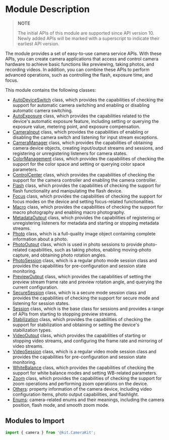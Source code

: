 # Module Description
<!--Kit: Camera Kit-->
<!--Subsystem: Multimedia-->
<!--Owner: @qano-->
<!--Designer: @leo_ysl-->
<!--Tester: @xchaosioda-->
<!--Adviser: @w_Machine_cc-->

> **NOTE**
>
> The initial APIs of this module are supported since API version 10. Newly added APIs will be marked with a superscript to indicate their earliest API version.

The module provides a set of easy-to-use camera service APIs. With these APIs, you can create camera applications that access and control camera hardware to achieve basic functions like previewing, taking photos, and recording videos. In addition, you can combine these APIs to perform advanced operations, such as controlling the flash, exposure time, and focus.

This module contains the following classes:

- [AutoDeviceSwitch](arkts-apis-camera-AutoDeviceSwitch.md) class, which provides the capabilities of checking the support for automatic camera switching and enabling or disabling automatic camera switching.
- [AutoExposure](arkts-apis-camera-AutoExposure.md) class, which provides the capabilities related to the device's automatic exposure feature, including setting or querying the exposure value, metering point, and exposure compensation.
- [CameraInput](arkts-apis-camera-CameraInput.md) class, which provides the capabilities of enabling or disabling the camera switch and listening for input stream exceptions.
- [CameraManager](arkts-apis-camera-CameraManager.md) class, which provides the capabilities of obtaining camera device objects, creating input/output streams and sessions, and registering or unregistering listeners for camera states.
- [ColorManagement](arkts-apis-camera-ColorManagement.md) class, which provides the capabilities of checking the support for the color space and setting or querying color space parameters.
- [ControlCenter](arkts-apis-camera-ControlCenter.md) class, which provides the capabilities of checking the support for the camera controller and enabling the camera controller.
- [Flash](arkts-apis-camera-Flash.md) class, which provides the capabilities of checking the support for flash functionality and manipulating the flash device.
- [Focus](arkts-apis-camera-Focus.md) class, which provides the capabilities of checking the support for focus modes on the device and setting focus-related functionalities.
- [Macro](arkts-apis-camera-Macro.md) class, which provides the capabilities of checking the support for macro photography and enabling macro photography.
- [MetadataOutput](arkts-apis-camera-MetadataOutput.md) class, which provides the capabilities of registering or unregistering listeners for metadata and starting or stopping metadata streams.
- [Photo](arkts-apis-camera-Photo.md) class, which is a full-quality image object containing complete information about a photo.
- [PhotoOutput](arkts-apis-camera-PhotoOutput.md) class, which is used in photo sessions to provide photo-related capabilities, such as taking photos, enabling moving-photo capture, and obtaining photo rotation angles.
- [PhotoSession](arkts-apis-camera-PhotoSession.md) class, which is a regular photo mode session class and provides the capabilities for pre-configuration and session state monitoring.
- [PreviewOutput](arkts-apis-camera-PreviewOutput.md) class, which provides the capabilities of setting the preview stream frame rate and preview rotation angle, and querying the current configuration.
- [SecureSession](arkts-apis-camera-SecureSession.md) class, which is a secure mode session class and provides the capabilities of checking the support for secure mode and listening for session states.
- [Session](arkts-apis-camera-Session.md) class, which is the base class for sessions and provides a range of APIs from starting to stopping preview streams.
- [Stabilization](arkts-apis-camera-Stabilization.md) class, which provides the capabilities of checking the support for stabilization and obtaining or setting the device's stabilization types.
- [VideoOutput](arkts-apis-camera-VideoOutput.md) class, which provides the capabilities of starting or stopping video streams, and configuring the frame rate and mirroring of video streams.
- [VideoSession](arkts-apis-camera-VideoSession.md) class, which is a regular video mode session class and provides the capabilities for pre-configuration and session state monitoring.
- [WhiteBalance](arkts-apis-camera-WhiteBalance.md) class, which provides the capabilities of checking the support for white balance modes and setting WB-related parameters.
- [Zoom](arkts-apis-camera-Zoom.md) class, which provides the capabilities of checking the support for zoom operations and performing zoom operations on the device.
- [Others](arkts-apis-camera-i.md): property information of the camera device, including video configuration items, photo output capabilities, and flashlight.
- [Enums](arkts-apis-camera-e.md): camera-related enums and their meanings, including the camera position, flash mode, and smooth zoom mode.

## Modules to Import

```ts
import { camera } from '@kit.CameraKit';
```
